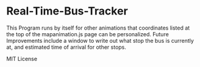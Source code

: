 # Real-Time-Bus-Tracker
This Program runs by itself for other animations that coordinates listed at the top of the mapanimation.js page can be personalized. Future Improvements include a window to write out what stop the bus is currently at, and estimated time of arrival for other stops.

MIT License
